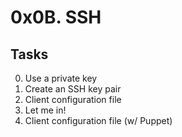 # 0x0B. SSH
## Tasks
0. Use a private key
1. Create an SSH key pair
2. Client configuration file
3. Let me in!
4. Client configuration file (w/ Puppet)

